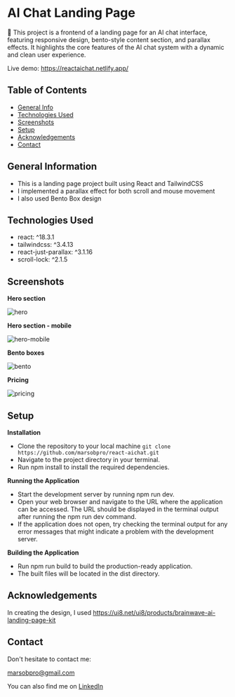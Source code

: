 # AI Chat Landing Page
🤖 This project is a frontend of a landing page for an AI chat interface, featuring responsive design, bento-style content section, and parallax effects. It highlights the core features of the AI chat system with a dynamic and clean user experience.

Live demo: https://reactaichat.netlify.app/


## Table of Contents
* [General Info](#general-information)
* [Technologies Used](#technologies-used)
* [Screenshots](#screenshots)
* [Setup](#setup)
* [Acknowledgements](#acknowledgements)
* [Contact](#contact)


## General Information

- This is a landing page project built using React and TailwindCSS
- I implemented a parallax effect for both scroll and mouse movement
- I also used Bento Box design


## Technologies Used
- react: ^18.3.1
- tailwindcss: ^3.4.13
- react-just-parallax: ^3.1.16
- scroll-lock: ^2.1.5

## Screenshots
**Hero section**

![hero](https://github.com/user-attachments/assets/00e69a59-c746-46e4-ae6b-f73145accded)

**Hero section - mobile**

![hero-mobile](https://github.com/user-attachments/assets/7fb74f92-3cdc-41cb-a285-506538ba546a)

**Bento boxes**

![bento](https://github.com/user-attachments/assets/79ed1514-cf0a-467c-86ce-8c64476c2b93)

**Pricing**

![pricing](https://github.com/user-attachments/assets/1e178c7d-ebc8-41e8-8f95-d70877e438bc)




## Setup

**Installation**

- Clone the repository to your local machine 
`git clone https://github.com/marsobpro/react-aichat.git`
- Navigate to the project directory in your terminal.
- Run npm install to install the required dependencies.

**Running the Application**

- Start the development server by running npm run dev.
- Open your web browser and navigate to the URL where the application can be accessed. The URL should be displayed in the terminal output after running the npm run dev command.
- If the application does not open, try checking the terminal output for any error messages that might indicate a problem with the development server.

**Building the Application**

- Run npm run build to build the production-ready application.
- The built files will be located in the dist directory.


## Acknowledgements
In creating the design, I used https://ui8.net/ui8/products/brainwave-ai-landing-page-kit



## Contact
Don't hesitate to contact me:

<marsobpro@gmail.com>

You can also find me on [LinkedIn](https://www.linkedin.com/in/marcin-sobieraj/
)


